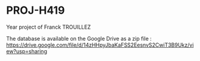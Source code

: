 # PROJ-H419

Year project of Franck TROUILLEZ

The database is available on the Google Drive as a zip file : https://drive.google.com/file/d/14zHHpyJbaKaFSS2EesnvS2CwiT3B9Ukz/view?usp=sharing

